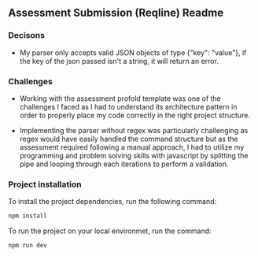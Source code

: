 
## Assessment Submission (Reqline) Readme

### Decisons

* My parser only accepts valid JSON objects of type {"key": "value"}, if the key of the json passed isn't a string, it will return an error.

### Challenges

* Working with the assessment profold template was one of the challenges I faced as I had to understand its architecture pattern in order to properly place my code correctly in the right project structure.

* Implementing the parser without regex was particularly challenging as regex would have easily handled the command structure but as the assessment required following a manual approach, I had to utilize my programming and problem solving skills with javascript by splitting the pipe and looping through each iterations to perform a validation.

### Project installation

To install the project dependencies, run the following command:

```bash
npm install

```

To run the project on your local environmet, run the command:

```bash
npm run dev
```
